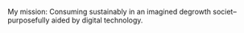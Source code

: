 My mission: Consuming sustainably in an imagined degrowth societ–purposefully aided by digital technology.
